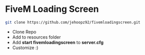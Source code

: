 # FiveM Loading Screen

```bash
git clone https://github.com/jehoopz92/fivemloadingscreen.git

```

- Clone Repo
- Add to resources folder
- Add **start fivemloadingscreen** to **server.cfg**
- Customize :)
